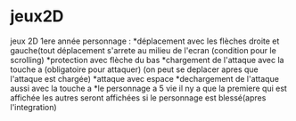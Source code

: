 # jeux2D
jeux 2D 1ere année
personnage :
*déplacement avec les flèches droite et gauche(tout déplacement s'arrete au milieu de l'ecran (condition pour le scrolling)
*protection avec flèche du bas
*chargement de l'attaque avec la touche a (obligatoire pour attaquer) (on peut se deplacer apres que l'attaque est chargée)
*attaque avec espace
*dechargement de l'attaque aussi avec la touche a
*le personnage a 5 vie il ny a que la premiere qui est affichée les autres seront affichées si le personnage est blessé(apres l'integration)
